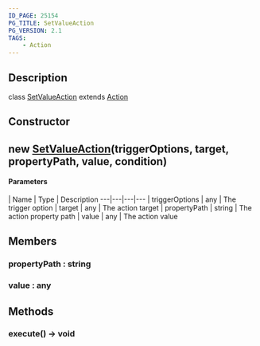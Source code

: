 ```yaml
---
ID_PAGE: 25154
PG_TITLE: SetValueAction
PG_VERSION: 2.1
TAGS:
    - Action
---
```

## Description

class [SetValueAction](/classes/2.3/SetValueAction) extends [Action](/classes/2.3/Action)



## Constructor

##  new [SetValueAction](/classes/2.3/SetValueAction)(triggerOptions, target, propertyPath, value, condition)



#### Parameters
 | Name | Type | Description
---|---|---|---
 | triggerOptions | any |   The trigger option
 | target | any |   The action target
 | propertyPath | string |   The action property path
 | value | any |   The action value
## Members

### propertyPath : string



### value : any



## Methods

### execute() &rarr; void


